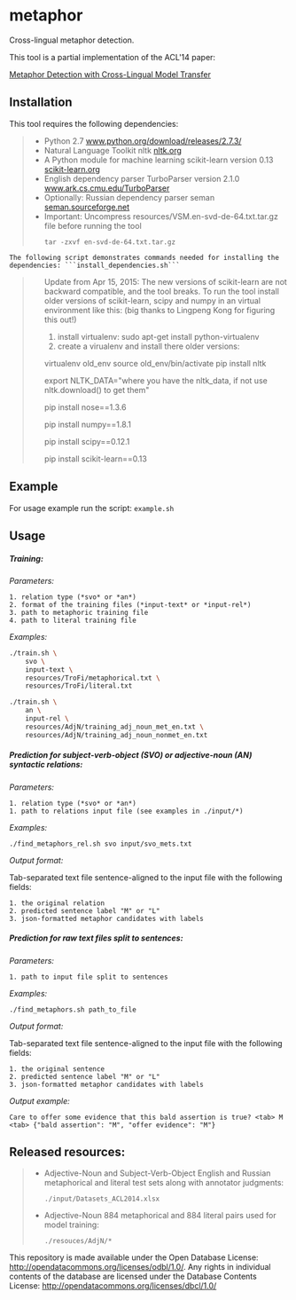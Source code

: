 metaphor
========

Cross-lingual metaphor detection.


This tool is a partial implementation of the ACL'14 paper:

<a href="http://aclanthology.info/papers/metaphor-detection-with-cross-lingual-model-transfer">Metaphor Detection with Cross-Lingual Model Transfer</a>
  </li> 
  

Installation
-------
  
  This tool requires the following dependencies:
  <blockquote>
  <ul>
  <li>
    Python 2.7  <a href="http://www.python.org/download/releases/2.7.3/">www.python.org/download/releases/2.7.3/</a>
  </li> 
  <li>
    Natural Language Toolkit nltk <a href="http://nltk.org">nltk.org</a>
  </li> 
  <li>
    A Python module for machine learning scikit-learn version 0.13 <a href="http://scikit-learn.org">scikit-learn.org</a> 
  </li> 
  <li>
    English dependency parser TurboParser version 2.1.0 <a href="https://www.ark.cs.cmu.edu/TurboParser">www.ark.cs.cmu.edu/TurboParser</a>
  </li> 
    <li>
    Optionally: Russian dependency parser seman <a href="http://seman.sourceforge.net/">seman.sourceforge.net</a>
  </li> 
  <li>
    Important: Uncompress resources/VSM.en-svd-de-64.txt.tar.gz file before running the tool
    
    tar -zxvf en-svd-de-64.txt.tar.gz
  </li> 
  </ul>
  </blockquote>
  
    The following script demonstrates commands needed for installing the dependencies: ```install_dependencies.sh```

  <blockquote>
  <ul>
  Update from Apr 15, 2015:
  The new versions of scikit-learn are not backward compatible, and the tool breaks. To run the tool install older versions of scikit-learn, scipy and numpy in an virtual environment like this: (big thanks to Lingpeng Kong for figuring this out!) 

  1. install virtualenv: sudo apt-get install python-virtualenv
  2. create a virualenv and install there older versions: 
  
   virtualenv old_env
   source old_env/bin/activate
 pip install nltk

 export NLTK_DATA="where you have the nltk_data, if not use nltk.download() to get them"

 pip install nose==1.3.6

 pip install numpy==1.8.1

 pip install scipy==0.12.1

 pip install scikit-learn==0.13
  </ul>
  </blockquote>

Example
-------
For usage example run the script: ```example.sh```



Usage
-------
##### Training: 


   *Parameters:*

    1. relation type (*svo* or *an*)
    2. format of the training files (*input-text* or *input-rel*)
    3. path to metaphoric training file
    4. path to literal training file

   *Examples:*

```sh
./train.sh \
    svo \
    input-text \
    resources/TroFi/metaphorical.txt \
    resources/TroFi/literal.txt
```

```sh
./train.sh \
    an \
    input-rel \
    resources/AdjN/training_adj_noun_met_en.txt \
    resources/AdjN/training_adj_noun_nonmet_en.txt
```

##### Prediction for subject-verb-object (SVO) or adjective-noun (AN) syntactic relations: 

   *Parameters:*

    1. relation type (*svo* or *an*)
    1. path to relations input file (see examples in ./input/*) 

   *Examples:*

```
./find_metaphors_rel.sh svo input/svo_mets.txt                 
```

   *Output format:*

   Tab-separated text file sentence-aligned to the input file with the following fields:

    1. the original relation
    2. predicted sentence label "M" or "L"
    3. json-formatted metaphor candidates with labels

##### Prediction for raw text files split to sentences: 

   *Parameters:*

    1. path to input file split to sentences

   *Examples:*

```
./find_metaphors.sh path_to_file                       
```

   *Output format:*

   Tab-separated text file sentence-aligned to the input file with the following fields:

    1. the original sentence
    2. predicted sentence label "M" or "L"
    3. json-formatted metaphor candidates with labels

   *Output example:*

```
Care to offer some evidence that this bald assertion is true? <tab> M <tab> {"bald assertion": "M", "offer evidence": "M"}
```




Released resources:
-------
  <blockquote>
  <ul>
  <li>
    Adjective-Noun and Subject-Verb-Object 
    English and Russian metaphorical and literal test sets along with annotator judgments:

    ./input/Datasets_ACL2014.xlsx
  </li> 
  <li>
    Adjective-Noun 884 metaphorical and 884 literal pairs used for model training:
    
    ./resouces/AdjN/*
  </li> 
  </ul>
  </blockquote>

This repository is made available under the Open Database License: http://opendatacommons.org/licenses/odbl/1.0/. Any rights in individual contents of the database are licensed under the Database Contents License: http://opendatacommons.org/licenses/dbcl/1.0/
